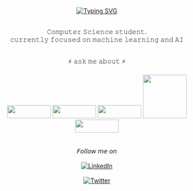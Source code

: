  <div align="center">
   <a href="https://git.io/typing-svg">
     <img src="https://readme-typing-svg.demolab.com/?lines=+ + + + + + + + + +Hello,+i'm+Pedro+Salzani;Passionate+about+data+and+AI" alt="Typing SVG">
   </a>
<br>
<br>

<div id="info_me" align="center">

𝙲𝚘𝚖𝚙𝚞𝚝𝚎𝚛 𝚂𝚌𝚒𝚎𝚗𝚌𝚎 𝚜𝚝𝚞𝚍𝚎𝚗𝚝. <br>
𝚌𝚞𝚛𝚛𝚎𝚗𝚝𝚕𝚢 𝚏𝚘𝚌𝚞𝚜𝚎𝚍 𝚘𝚗 𝚖𝚊𝚌𝚑𝚒𝚗𝚎 𝚕𝚎𝚊𝚛𝚗𝚒𝚗𝚐 𝚊𝚗𝚍 𝙰𝙸
</div>
<br>

<div id="info" align="center">
 ⚡️ 𝚊𝚜𝚔 𝚖𝚎 𝚊𝚋𝚘𝚞𝚝 ⚡️
</div>
<br>
<div align="center">
  <img src="https://img.shields.io/badge/Python-FFD43B?style=for-the-badge&logo=python&logoColor=blue" height="30px" width="100px"/>
  <img src="https://img.shields.io/badge/PowerBI-F2C811?style=for-the-badge&logo=Power%20BI&logoColor=white" height="30px" width="100px"/>
  <img src="https://img.shields.io/badge/Linux-FCC624?style=for-the-badge&logo=linux&logoColor=black" height="30px" width="100px"/>
  <img src="https://img.shields.io/badge/Oracle-F80000?style=for-the-badge&logo=Oracle&logoColor=white height="30px" width="100px"/>
  <img src=https://img.shields.io/badge/Microsoft%20SQL%20Server-CC2927?style=for-the-badge&logo=microsoft%20sql%20server&logoColor=white height="30px" width="100px"/>
  <br>
  <br>
 <br>
  <div id="info_social" align="center">
    𝘍𝘰𝘭𝘭𝘰𝘸 𝘮𝘦 𝘰𝘯
  </div>
  <br>
  <a href="https://www.linkedin.com/in/pedro-salzani-674703232/">
    <img src="https://img.shields.io/badge/LinkedIn-0077B5?style=for-the-badge&logo=linkedin&logoColor=white" alt="LinkedIn"/>
  </a>
 <br>
 <br>
  <a href="https://x.com/pedraodados">
    <img src="https://img.shields.io/badge/X-000000?style=for-the-badge&logo=x&logoColor=white" alt="Twitter"/>
  </a>
</div>

